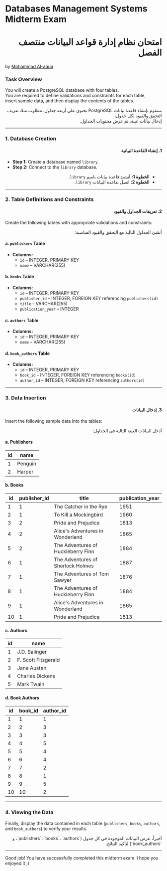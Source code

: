 # Databases Management Systems Midterm Exam

<div lang="ar" dir="rtl">

# امتحان نظام إدارة قواعد البيانات منتصف الفصل

</div>

by [Mohammad Al-aqua](https://github.com/al-aqua)

### Task Overview

You will create a PostgreSQL database with four tables.  
You are required to define validations and constraints for each table,  
insert sample data, and then display the contents of the tables.

<div lang="ar" dir="rtl">

ستقوم بإنشاء قاعدة بيانات PostgreSQL تحتوي على أربعة جداول.
مطلوب منك تعريف التحقق والقيود لكل جدول،  
إدخال بيانات عينة، ثم عرض محتويات الجداول.

</div>

---

### 1. Database Creation

<div lang="ar" dir="rtl">

#### 1. إنشاء القاعدة البيانية

</div>

- **Step 1:** Create a database named `library`.
- **Step 2:** Connect to the `library` database.

<div lang="ar" dir="rtl">

- **الخطوة 1:** أنشئ قاعدة بيانات باسم `library`.
- **الخطوة 2:** اتصل بقاعدة البيانات `library`.

</div>

---

### 2. Table Definitions and Constraints

<div lang="ar" dir="rtl">

#### 2. تعريفات الجداول والقيود

</div>

Create the following tables with appropriate validations and constraints:

<div lang="ar" dir="rtl">
أنشئ الجداول التالية مع التحقق والقيود المناسبة:
</div>

#### a. `publishers` Table

- **Columns:**
  - `id` – INTEGER, PRIMARY KEY
  - `name` – VARCHAR(255)

#### b. `books` Table

- **Columns:**
  - `id` – INTEGER, PRIMARY KEY
  - `publisher_id` – INTEGER, FOREIGN KEY referencing `publishers(id)`
  - `title` – VARCHAR(255)
  - `publication_year` – INTEGER

#### c. `authors` Table

- **Columns:**
  - `id` – INTEGER, PRIMARY KEY
  - `name` – VARCHAR(255)

#### d. `book_authors` Table

- **Columns:**
  - `id` – INTEGER, PRIMARY KEY
  - `book_id` – INTEGER, FOREIGN KEY referencing `books(id)`
  - `author_id` – INTEGER, FOREIGN KEY referencing `authors(id)`

---

### 3. Data Insertion

<div lang="ar" dir="rtl">

#### 3. إدخال البيانات

</div>

Insert the following sample data into the tables:

<div lang="ar" dir="rtl">
أدخل البيانات العينة التالية في الجداول:

</div>

#### a. Publishers

| id  | name    |
| --- | ------- |
| 1   | Penguin |
| 2   | Harper  |

#### b. Books

| id  | publisher_id | title                              | publication_year |
| --- | ------------ | ---------------------------------- | ---------------- |
| 1   | 1            | The Catcher in the Rye             | 1951             |
| 2   | 1            | To Kill a Mockingbird              | 1960             |
| 3   | 2            | Pride and Prejudice                | 1813             |
| 4   | 2            | Alice's Adventures in Wonderland   | 1865             |
| 5   | 2            | The Adventures of Huckleberry Finn | 1884             |
| 6   | 1            | The Adventures of Sherlock Holmes  | 1887             |
| 7   | 1            | The Adventures of Tom Sawyer       | 1876             |
| 8   | 1            | The Adventures of Huckleberry Finn | 1884             |
| 9   | 1            | Alice's Adventures in Wonderland   | 1865             |
| 10  | 1            | Pride and Prejudice                | 1813             |

#### c. Authors

| id  | name                |
| --- | ------------------- |
| 1   | J.D. Salinger       |
| 2   | F. Scott Fitzgerald |
| 3   | Jane Austen         |
| 4   | Charles Dickens     |
| 5   | Mark Twain          |

#### d. Book Authors

| id  | book_id | author_id |
| --- | ------- | --------- |
| 1   | 1       | 1         |
| 2   | 2       | 3         |
| 3   | 3       | 3         |
| 4   | 4       | 5         |
| 5   | 5       | 4         |
| 6   | 6       | 4         |
| 7   | 7       | 2         |
| 8   | 8       | 1         |
| 9   | 9       | 5         |
| 10  | 10      | 2         |

---

### 4. Viewing the Data

Finally, display the data contained in each table (`publishers`, `books`, `authors`, and `book_authors`) to verify your results.

<div lang="ar" dir="rtl">
أخيراً، عرض البيانات الموجودة في كل جدول (`publishers`، `books`، `authors`، و `book_authors`) لتأكيد النتائج.

</div>

---

Good job! You have successfully completed this midterm exam.
I hope you enjoyed it ;)
